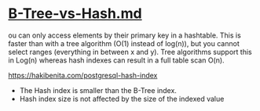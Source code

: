 # [B-Tree-vs-Hash.md](https://stackoverflow.com/a/7306456)

ou can only access elements by their primary key in a hashtable. This is faster than with a tree algorithm (O(1) instead of log(n)),
but you cannot select ranges (everything in between x and y). Tree algorithms support this in Log(n) whereas hash indexes can result in a full table scan O(n).

https://hakibenita.com/postgresql-hash-index

* The Hash index is smaller than the B-Tree index.
* Hash index size is not affected by the size of the indexed value
